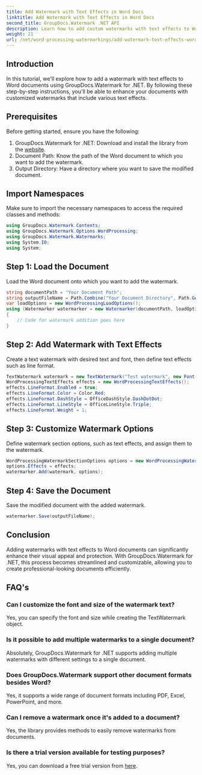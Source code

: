 ```yaml
---
title: Add Watermark with Text Effects in Word Docs
linktitle: Add Watermark with Text Effects in Word Docs
second_title: GroupDocs.Watermark .NET API
description: Learn how to add custom watermarks with text effects to Word documents using GroupDocs.Watermark for .NET. Document security and visual appeal effortlessly.
weight: 21
url: /net/word-processing-watermarkings/add-watermark-text-effects-word-docs/
---
```

## Introduction
In this tutorial, we'll explore how to add a watermark with text effects to Word documents using GroupDocs.Watermark for .NET. By following these step-by-step instructions, you'll be able to enhance your documents with customized watermarks that include various text effects.
## Prerequisites
Before getting started, ensure you have the following:
1. GroupDocs.Watermark for .NET: Download and install the library from the [website](https://releases.groupdocs.com/Watermark/net/).
2. Document Path: Know the path of the Word document to which you want to add the watermark.
3. Output Directory: Have a directory where you want to save the modified document.

## Import Namespaces
Make sure to import the necessary namespaces to access the required classes and methods:
```csharp
using GroupDocs.Watermark.Contents;
using GroupDocs.Watermark.Options.WordProcessing;
using GroupDocs.Watermark.Watermarks;
using System.IO;
using System;
```
## Step 1: Load the Document
Load the Word document onto which you want to add the watermark.
```csharp
string documentPath = "Your Document Path";
string outputFileName = Path.Combine("Your Document Directory", Path.GetFileName(documentPath));
var loadOptions = new WordProcessingLoadOptions();
using (Watermarker watermarker = new Watermarker(documentPath, loadOptions))
{
    // Code for watermark addition goes here
}
```
## Step 2: Add Watermark with Text Effects
Create a text watermark with desired text and font, then define text effects such as line format.
```csharp
TextWatermark watermark = new TextWatermark("Test watermark", new Font("Arial", 19));
WordProcessingTextEffects effects = new WordProcessingTextEffects();
effects.LineFormat.Enabled = true;
effects.LineFormat.Color = Color.Red;
effects.LineFormat.DashStyle = OfficeDashStyle.DashDotDot;
effects.LineFormat.LineStyle = OfficeLineStyle.Triple;
effects.LineFormat.Weight = 1;
```
## Step 3: Customize Watermark Options
Define watermark section options, such as text effects, and assign them to the watermark.
```csharp
WordProcessingWatermarkSectionOptions options = new WordProcessingWatermarkSectionOptions();
options.Effects = effects;
watermarker.Add(watermark, options);
```
## Step 4: Save the Document
Save the modified document with the added watermark.
```csharp
watermarker.Save(outputFileName);
```

## Conclusion
Adding watermarks with text effects to Word documents can significantly enhance their visual appeal and protection. With GroupDocs.Watermark for .NET, this process becomes streamlined and customizable, allowing you to create professional-looking documents efficiently.
## FAQ's
### Can I customize the font and size of the watermark text?
Yes, you can specify the font and size while creating the TextWatermark object.
### Is it possible to add multiple watermarks to a single document?
Absolutely, GroupDocs.Watermark for .NET supports adding multiple watermarks with different settings to a single document.
### Does GroupDocs.Watermark support other document formats besides Word?
Yes, it supports a wide range of document formats including PDF, Excel, PowerPoint, and more.
### Can I remove a watermark once it's added to a document?
Yes, the library provides methods to easily remove watermarks from documents.
### Is there a trial version available for testing purposes?
Yes, you can download a free trial version from [here](https://releases.groupdocs.com/).
